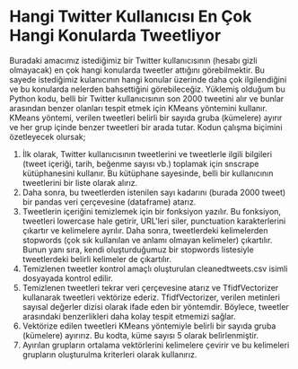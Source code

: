 # Hangi Twitter Kullanıcısı En Çok Hangi Konularda Tweetliyor
   Buradaki amacımız istediğimiz bir Twitter kullanıcısının (hesabı gizli olmayacak) en çok hangi konularda tweetler attığını görebilmektir. Bu sayede istediğimiz kulanıcının hangi konular üzerinde daha çok ilgilendiğini ve bu konularda nelerden bahsettiğini görebileceğiz.
   Yüklemiş olduğum bu Python kodu, belli bir Twitter kullanıcısının son 2000 tweetini alır ve bunlar arasından benzer olanları tespit etmek için KMeans yöntemini kullanır. KMeans yöntemi, verilen tweetleri belirli bir sayıda gruba (kümelere) ayırır ve her grup içinde benzer tweetleri bir arada tutar. Kodun çalışma biçimini özetleyecek olursak;
1.	İlk olarak, Twitter kullanıcısının tweetlerini ve tweetlerle ilgili bilgileri (tweet içeriği, tarih, beğenme sayısı vb.) toplamak için snscrape   kütüphanesini kullanır. Bu kütüphane sayesinde, belli bir kullanıcının tweetlerini bir liste olarak alırız.
2.	Daha sonra, bu tweetlerden istenilen sayı kadarını (burada 2000 tweet) bir pandas veri çerçevesine (dataframe) atarız.
3.	Tweetlerin içeriğini temizlemek için bir fonksiyon yazılır. Bu fonksiyon, tweetleri lowercase hale getirir, URL'leri siler, punctuation karakterlerini çıkartır ve kelimelere ayrılır. Daha sonra, tweetlerdeki kelimelerden stopwords (çok sık kullanılan ve anlamı olmayan kelimeler) çıkartılır. Bunun yanı sıra, kendi oluşturduğumuz bir stopwords listesiyle tweetlerdeki belirli kelimeler de çıkartılır.
4.	Temizlenen tweetler kontrol amaçlı oluşturulan cleanedtweets.csv isimli dosyayada kontrol edilir.
5.	Temizlenen tweetleri tekrar veri çerçevesine atarız ve TfidfVectorizer kullanarak tweetleri vektörize ederiz. TfidfVectorizer, verilen metinleri sayısal değerler dizisi olarak ifade eden bir yöntemdir. Böylece, tweetler arasındaki benzerlikleri daha kolay tespit etmemizi sağlar.
6.	Vektörize edilen tweetleri KMeans yöntemiyle belirli bir sayıda gruba (kümelere) ayırırız. Bu kodta, küme sayısı 5 olarak belirlenmiştir.
7.	Ayırılan grupların ortalama vektörlerini kelimelere çevirir ve bu kelimeleri grupların oluşturulma kriterleri olarak kullanırız.


